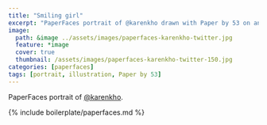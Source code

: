 ```yaml
---
title: "Smiling girl"
excerpt: "PaperFaces portrait of @karenkho drawn with Paper by 53 on an iPad."
image: 
  path: &image ../assets/images/paperfaces-karenkho-twitter.jpg 
  feature: *image
  cover: true
  thumbnail: /assets/images/paperfaces-karenkho-twitter-150.jpg
categories: [paperfaces]
tags: [portrait, illustration, Paper by 53]
---
```


PaperFaces portrait of [@karenkho](https://twitter.com/karenkho).

{% include boilerplate/paperfaces.md %}
